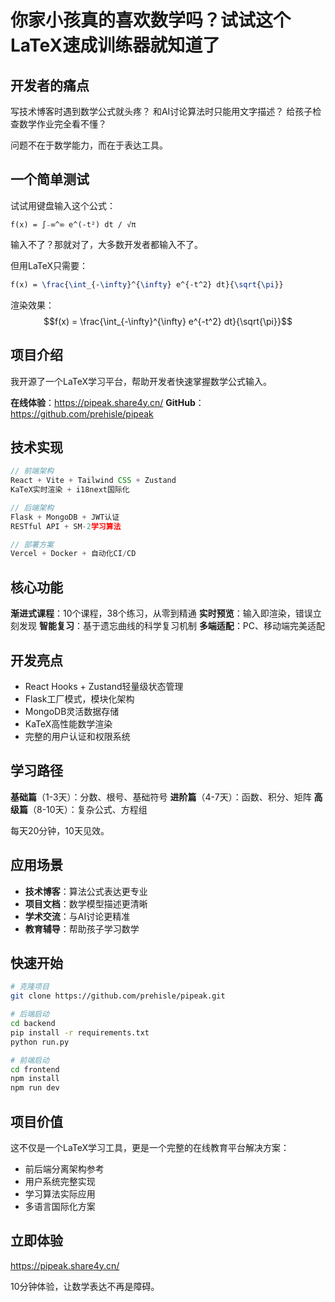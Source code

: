 # 你家小孩真的喜欢数学吗？试试这个LaTeX速成训练器就知道了

## 开发者的痛点

写技术博客时遇到数学公式就头疼？
和AI讨论算法时只能用文字描述？
给孩子检查数学作业完全看不懂？

问题不在于数学能力，而在于表达工具。

## 一个简单测试

试试用键盘输入这个公式：

```
f(x) = ∫₋∞^∞ e^(-t²) dt / √π
```

输入不了？那就对了，大多数开发者都输入不了。

但用LaTeX只需要：
```latex
f(x) = \frac{\int_{-\infty}^{\infty} e^{-t^2} dt}{\sqrt{\pi}}
```

渲染效果：
$$f(x) = \frac{\int_{-\infty}^{\infty} e^{-t^2} dt}{\sqrt{\pi}}$$

## 项目介绍

我开源了一个LaTeX学习平台，帮助开发者快速掌握数学公式输入。

**在线体验**：https://pipeak.share4y.cn/
**GitHub**：https://github.com/prehisle/pipeak

## 技术实现

```javascript
// 前端架构
React + Vite + Tailwind CSS + Zustand
KaTeX实时渲染 + i18next国际化

// 后端架构  
Flask + MongoDB + JWT认证
RESTful API + SM-2学习算法

// 部署方案
Vercel + Docker + 自动化CI/CD
```

## 核心功能

**渐进式课程**：10个课程，38个练习，从零到精通
**实时预览**：输入即渲染，错误立刻发现
**智能复习**：基于遗忘曲线的科学复习机制
**多端适配**：PC、移动端完美适配

## 开发亮点

- React Hooks + Zustand轻量级状态管理
- Flask工厂模式，模块化架构
- MongoDB灵活数据存储
- KaTeX高性能数学渲染
- 完整的用户认证和权限系统

## 学习路径

**基础篇**（1-3天）：分数、根号、基础符号
**进阶篇**（4-7天）：函数、积分、矩阵
**高级篇**（8-10天）：复杂公式、方程组

每天20分钟，10天见效。

## 应用场景

- **技术博客**：算法公式表达更专业
- **项目文档**：数学模型描述更清晰  
- **学术交流**：与AI讨论更精准
- **教育辅导**：帮助孩子学习数学

## 快速开始

```bash
# 克隆项目
git clone https://github.com/prehisle/pipeak.git

# 后端启动
cd backend
pip install -r requirements.txt
python run.py

# 前端启动
cd frontend  
npm install
npm run dev
```

## 项目价值

这不仅是一个LaTeX学习工具，更是一个完整的在线教育平台解决方案：

- 前后端分离架构参考
- 用户系统完整实现
- 学习算法实际应用
- 多语言国际化方案

## 立即体验

https://pipeak.share4y.cn/

10分钟体验，让数学表达不再是障碍。
